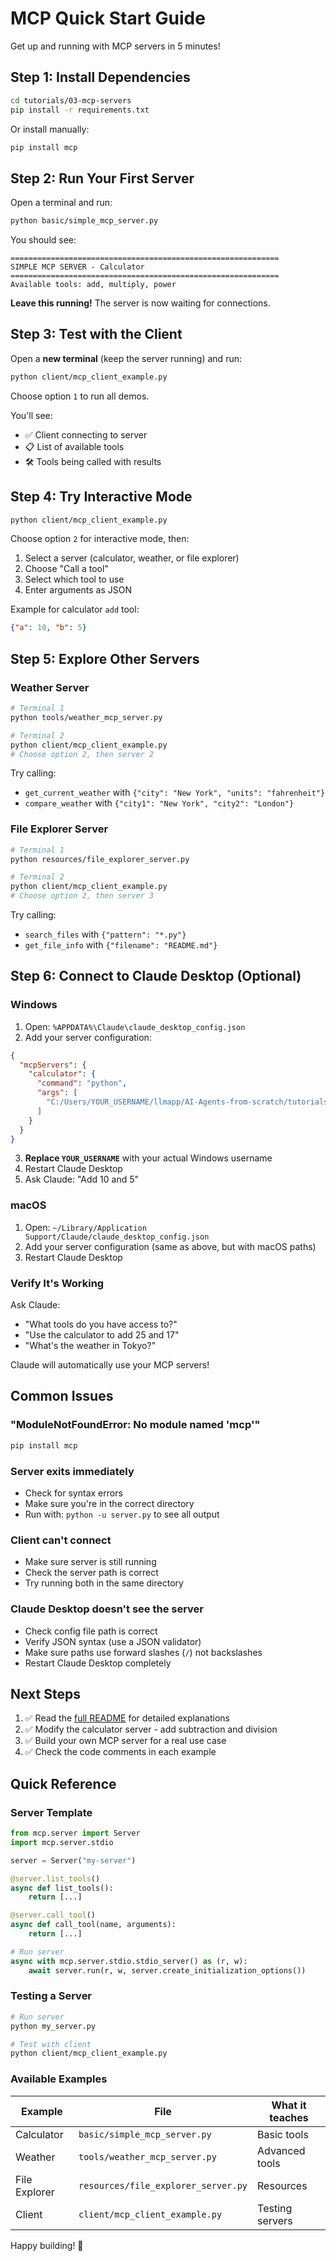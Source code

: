 # MCP Quick Start Guide

Get up and running with MCP servers in 5 minutes!

## Step 1: Install Dependencies

```bash
cd tutorials/03-mcp-servers
pip install -r requirements.txt
```

Or install manually:
```bash
pip install mcp
```

## Step 2: Run Your First Server

Open a terminal and run:

```bash
python basic/simple_mcp_server.py
```

You should see:
```
============================================================
SIMPLE MCP SERVER - Calculator
============================================================
Available tools: add, multiply, power
```

**Leave this running!** The server is now waiting for connections.

## Step 3: Test with the Client

Open a **new terminal** (keep the server running) and run:

```bash
python client/mcp_client_example.py
```

Choose option `1` to run all demos.

You'll see:
- ✅ Client connecting to server
- 📋 List of available tools
- 🛠️ Tools being called with results

## Step 4: Try Interactive Mode

```bash
python client/mcp_client_example.py
```

Choose option `2` for interactive mode, then:
1. Select a server (calculator, weather, or file explorer)
2. Choose "Call a tool"
3. Select which tool to use
4. Enter arguments as JSON

Example for calculator `add` tool:
```json
{"a": 10, "b": 5}
```

## Step 5: Explore Other Servers

### Weather Server
```bash
# Terminal 1
python tools/weather_mcp_server.py

# Terminal 2
python client/mcp_client_example.py
# Choose option 2, then server 2
```

Try calling:
- `get_current_weather` with `{"city": "New York", "units": "fahrenheit"}`
- `compare_weather` with `{"city1": "New York", "city2": "London"}`

### File Explorer Server
```bash
# Terminal 1
python resources/file_explorer_server.py

# Terminal 2
python client/mcp_client_example.py
# Choose option 2, then server 3
```

Try calling:
- `search_files` with `{"pattern": "*.py"}`
- `get_file_info` with `{"filename": "README.md"}`

## Step 6: Connect to Claude Desktop (Optional)

### Windows

1. Open: `%APPDATA%\Claude\claude_desktop_config.json`
2. Add your server configuration:

```json
{
  "mcpServers": {
    "calculator": {
      "command": "python",
      "args": [
        "C:/Users/YOUR_USERNAME/llmapp/AI-Agents-from-scratch/tutorials/03-mcp-servers/basic/simple_mcp_server.py"
      ]
    }
  }
}
```

3. **Replace `YOUR_USERNAME`** with your actual Windows username
4. Restart Claude Desktop
5. Ask Claude: "Add 10 and 5"

### macOS

1. Open: `~/Library/Application Support/Claude/claude_desktop_config.json`
2. Add your server configuration (same as above, but with macOS paths)
3. Restart Claude Desktop

### Verify It's Working

Ask Claude:
- "What tools do you have access to?"
- "Use the calculator to add 25 and 17"
- "What's the weather in Tokyo?"

Claude will automatically use your MCP servers!

## Common Issues

### "ModuleNotFoundError: No module named 'mcp'"
```bash
pip install mcp
```

### Server exits immediately
- Check for syntax errors
- Make sure you're in the correct directory
- Run with: `python -u server.py` to see all output

### Client can't connect
- Make sure server is still running
- Check the server path is correct
- Try running both in the same directory

### Claude Desktop doesn't see the server
- Check config file path is correct
- Verify JSON syntax (use a JSON validator)
- Make sure paths use forward slashes (`/`) not backslashes
- Restart Claude Desktop completely

## Next Steps

1. ✅ Read the [full README](README.md) for detailed explanations
2. ✅ Modify the calculator server - add subtraction and division
3. ✅ Build your own MCP server for a real use case
4. ✅ Check the code comments in each example

## Quick Reference

### Server Template
```python
from mcp.server import Server
import mcp.server.stdio

server = Server("my-server")

@server.list_tools()
async def list_tools():
    return [...]

@server.call_tool()
async def call_tool(name, arguments):
    return [...]

# Run server
async with mcp.server.stdio.stdio_server() as (r, w):
    await server.run(r, w, server.create_initialization_options())
```

### Testing a Server
```bash
# Run server
python my_server.py

# Test with client
python client/mcp_client_example.py
```

### Available Examples

| Example | File | What it teaches |
|---------|------|-----------------|
| Calculator | `basic/simple_mcp_server.py` | Basic tools |
| Weather | `tools/weather_mcp_server.py` | Advanced tools |
| File Explorer | `resources/file_explorer_server.py` | Resources |
| Client | `client/mcp_client_example.py` | Testing servers |

Happy building! 🚀

